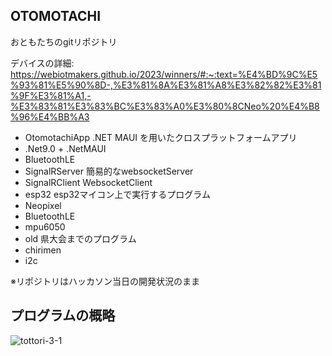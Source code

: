 ## OTOMOTACHI
おともたちのgitリポジトリ

デバイスの詳細:
  https://webiotmakers.github.io/2023/winners/#:~:text=%E4%BD%9C%E5%93%81%E5%90%8D-,%E3%81%8A%E3%81%A8%E3%82%82%E3%81%9F%E3%81%A1,-%E3%83%81%E3%83%BC%E3%83%A0%E3%80%8CNeo%20%E4%B8%96%E4%BB%A3

-  OtomotachiApp .NET MAUI を用いたクロスプラットフォームアプリ
  - .Net9.0 + .NetMAUI
  - BluetoothLE
-  SignalRServer 簡易的なwebsocketServer
-  SignalRClient WebsocketClient
-  esp32 esp32マイコン上で実行するプログラム
  - Neopixel
  - BluetoothLE
  - mpu6050
-  old 県大会までのプログラム
  - chirimen
  - i2c

※リポジトリはハッカソン当日の開発状況のまま

## プログラムの概略
![tottori-3-_1_](https://github.com/mituba3328/OtomotachiApp/assets/93649216/4337e26d-1d8d-46f0-8e9a-6c63f6bfc661)
